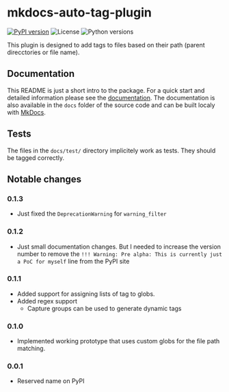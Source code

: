 # mkdocs-auto-tag-plugin
[![PyPI version](https://img.shields.io/pypi/v/mkdocs-auto-tag-plugin)](https://pypi.org/project/mkdocs-auto-tag-plugin/)
![License](https://img.shields.io/pypi/l/mkdocs-auto-tag-plugin)
![Python versions](https://img.shields.io/pypi/pyversions/mkdocs-auto-tag-plugin)

This plugin is designed to add tags to files based on their path (parent direcctories or file name).

## Documentation

This README is just a short intro to the package.
For a quick start and detailed information please see the [documentation](https://mkdocs-auto-tag-plugin.six-two.dev/).
The documentation is also available in the `docs` folder of the source code and can be built localy with [MkDocs](https://www.mkdocs.org/).

## Tests

The files in the `docs/test/` directory implicitely work as tests.
They should be tagged correctly.


## Notable changes

### 0.1.3

- Just fixed the `DeprecationWarning` for `warning_filter`

### 0.1.2

- Just small documentation changes. But I needed to increase the version number to remove the `!!! Warning: Pre alpha: This is currently just a PoC for myself` line from the PyPI site

### 0.1.1

- Added support for assigning lists of tag to globs.
- Added regex support
    - Capture groups can be used to generate dynamic tags

### 0.1.0

- Implemented working prototype that uses custom globs for the file path matching.

### 0.0.1

- Reserved name on PyPI

